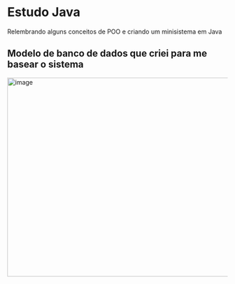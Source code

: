 # Estudo Java
Relembrando alguns conceitos de POO e criando um minisistema em Java


## Modelo de banco de dados que criei para me basear o sistema
<img width="824" height="455" alt="image" src="https://github.com/user-attachments/assets/f2f537f7-ad48-4ac5-bab3-ac7efe339f5e" />
